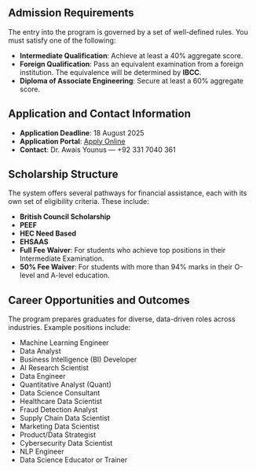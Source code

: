 ## Admission Requirements

The entry into the program is governed by a set of well-defined rules. You must satisfy one of the following:

- **Intermediate Qualification**: Achieve at least a 40% aggregate score.
- **Foreign Qualification**: Pass an equivalent examination from a foreign institution. The equivalence will be determined by **IBCC**.
- **Diploma of Associate Engineering**: Secure at least a 60% aggregate score.

## Application and Contact Information

- **Application Deadline**: 18 August 2025  
- **Application Portal**: [Apply Online](https://portal.bzu.edu.pk/admissions/)  
- **Contact**: Dr. Awais Younus — +92 331 7040 361

## Scholarship Structure

The system offers several pathways for financial assistance, each with its own set of eligibility criteria. These include:

- **British Council Scholarship**
- **PEEF**
- **HEC Need Based**
- **EHSAAS**
- **Full Fee Waiver**: For students who achieve top positions in their Intermediate Examination.
- **50% Fee Waiver**: For students with more than 94% marks in their O-level and A-level education.

## Career Opportunities and Outcomes

The program prepares graduates for diverse, data-driven roles across industries. Example positions include:

- Machine Learning Engineer  
- Data Analyst  
- Business Intelligence (BI) Developer  
- AI Research Scientist  
- Data Engineer  
- Quantitative Analyst (Quant)  
- Data Science Consultant  
- Healthcare Data Scientist  
- Fraud Detection Analyst  
- Supply Chain Data Scientist  
- Marketing Data Scientist  
- Product/Data Strategist  
- Cybersecurity Data Scientist  
- NLP Engineer  
- Data Science Educator or Trainer  


